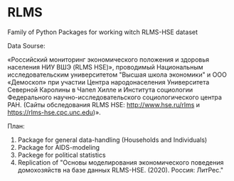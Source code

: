 # RLMS
Family of Python Packages for working witch RLMS-HSE dataset 

Data Sourse:

«Российский мониторинг экономического положения и здоровья населения НИУ ВШЭ (RLMS HSE)», проводимый Национальным исследовательским университетом  "Высшая школа экономики" и ООО «Демоскоп» при участии Центра народонаселения Университета Северной Каролины в Чапел Хилле и Института социологии Федерального научно-исследовательского социологического центра РАН. (Сайты обследования RLMS HSE: http://www.hse.ru/rlms и https://rlms-hse.cpc.unc.edu)».

План:
1. Package for general data-handling (Households and Individuals)
2. Package for AIDS-modeling
3. Packege for political statistics
4. Replication of "Основы моделирования экономического поведения домохозяйств на базе данных RLMS-HSE. (2020). Россия: ЛитРес."
